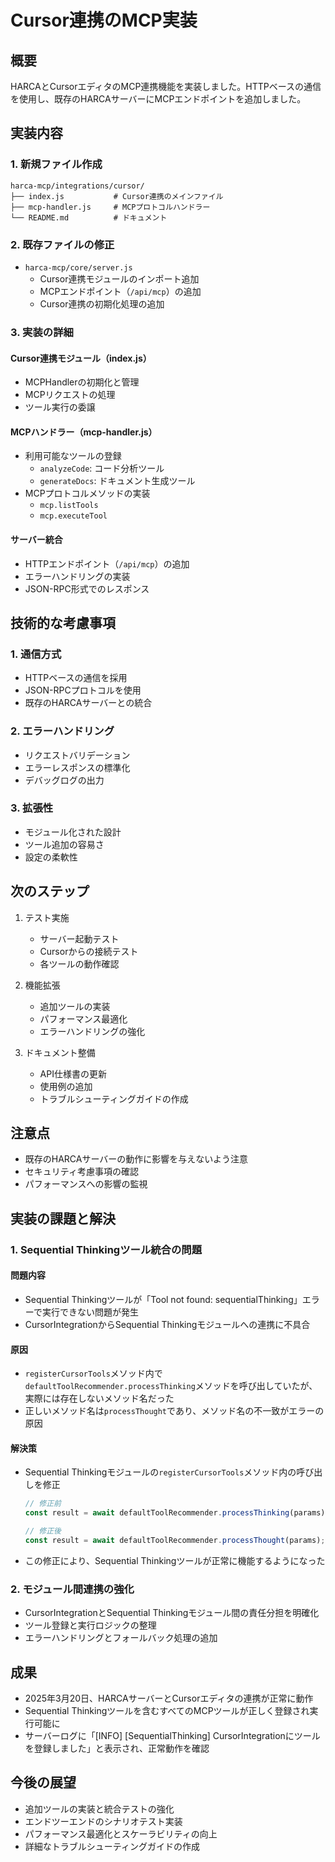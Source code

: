 # Cursor連携のMCP実装

## 概要
HARCAとCursorエディタのMCP連携機能を実装しました。HTTPベースの通信を使用し、既存のHARCAサーバーにMCPエンドポイントを追加しました。

## 実装内容

### 1. 新規ファイル作成
```
harca-mcp/integrations/cursor/
├── index.js           # Cursor連携のメインファイル
├── mcp-handler.js     # MCPプロトコルハンドラー
└── README.md          # ドキュメント
```

### 2. 既存ファイルの修正
- `harca-mcp/core/server.js`
  - Cursor連携モジュールのインポート追加
  - MCPエンドポイント（`/api/mcp`）の追加
  - Cursor連携の初期化処理の追加

### 3. 実装の詳細

#### Cursor連携モジュール（index.js）
- MCPHandlerの初期化と管理
- MCPリクエストの処理
- ツール実行の委譲

#### MCPハンドラー（mcp-handler.js）
- 利用可能なツールの登録
  - `analyzeCode`: コード分析ツール
  - `generateDocs`: ドキュメント生成ツール
- MCPプロトコルメソッドの実装
  - `mcp.listTools`
  - `mcp.executeTool`

#### サーバー統合
- HTTPエンドポイント（`/api/mcp`）の追加
- エラーハンドリングの実装
- JSON-RPC形式でのレスポンス

## 技術的な考慮事項

### 1. 通信方式
- HTTPベースの通信を採用
- JSON-RPCプロトコルを使用
- 既存のHARCAサーバーとの統合

### 2. エラーハンドリング
- リクエストバリデーション
- エラーレスポンスの標準化
- デバッグログの出力

### 3. 拡張性
- モジュール化された設計
- ツール追加の容易さ
- 設定の柔軟性

## 次のステップ

1. テスト実施
   - サーバー起動テスト
   - Cursorからの接続テスト
   - 各ツールの動作確認

2. 機能拡張
   - 追加ツールの実装
   - パフォーマンス最適化
   - エラーハンドリングの強化

3. ドキュメント整備
   - API仕様書の更新
   - 使用例の追加
   - トラブルシューティングガイドの作成

## 注意点
- 既存のHARCAサーバーの動作に影響を与えないよう注意
- セキュリティ考慮事項の確認
- パフォーマンスへの影響の監視 

## 実装の課題と解決

### 1. Sequential Thinkingツール統合の問題

#### 問題内容
- Sequential Thinkingツールが「Tool not found: sequentialThinking」エラーで実行できない問題が発生
- CursorIntegrationからSequential Thinkingモジュールへの連携に不具合

#### 原因
- `registerCursorTools`メソッド内で`defaultToolRecommender.processThinking`メソッドを呼び出していたが、実際には存在しないメソッド名だった
- 正しいメソッド名は`processThought`であり、メソッド名の不一致がエラーの原因

#### 解決策
- Sequential Thinkingモジュールの`registerCursorTools`メソッド内の呼び出しを修正
  ```javascript
  // 修正前
  const result = await defaultToolRecommender.processThinking(params);
  
  // 修正後
  const result = await defaultToolRecommender.processThought(params);
  ```
- この修正により、Sequential Thinkingツールが正常に機能するようになった

### 2. モジュール間連携の強化

- CursorIntegrationとSequential Thinkingモジュール間の責任分担を明確化
- ツール登録と実行ロジックの整理
- エラーハンドリングとフォールバック処理の追加

## 成果

- 2025年3月20日、HARCAサーバーとCursorエディタの連携が正常に動作
- Sequential Thinkingツールを含むすべてのMCPツールが正しく登録され実行可能に
- サーバーログに「[INFO] [SequentialThinking] CursorIntegrationにツールを登録しました」と表示され、正常動作を確認

## 今後の展望

- 追加ツールの実装と統合テストの強化
- エンドツーエンドのシナリオテスト実装
- パフォーマンス最適化とスケーラビリティの向上
- 詳細なトラブルシューティングガイドの作成